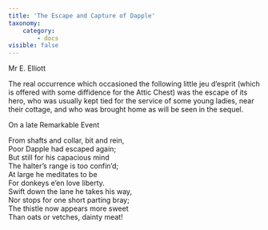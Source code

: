 ```yaml
---
title: 'The Escape and Capture of Dapple'
taxonomy:
    category:
        - docs
visible: false
---
```


<div class="author">Mr E. Elliott</div>

The real occurrence which occasioned the following little jeu d’esprit (which is offered with some diffidence for the Attic Chest) was the escape of its hero, who was usually kept tied for the service of some young ladies, near their cottage, and who was brought home as will be seen in the sequel.

<span class="title">On a late Remarkable Event</span>

From shafts and collar, bit and rein,  
Poor Dapple had escaped again;  
But still for his capacious mind  
The halter’s range is too confin’d;  
At large he meditates to be  
For donkeys e’en love liberty.  
Swift down the lane he takes his way,  
Nor stops for one short parting bray;  
The thistle now appears more sweet  
Than oats or vetches, dainty meat!